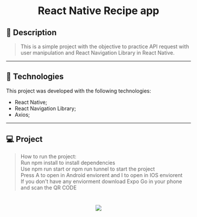 <!-- <h1 align="center">
    <img src="./git/capa.jpeg"/>
</h1> -->

<h1 align="center">
    React Native Recipe app
</h1>


## 📝 Description

> This is a simple project with the objective to practice API request with user manipulation and React Navigation Library in React Native.
---

## 🚀 Technologies
This project was developed with the following technologies:
* React Native;
* React Navigation Library;
* Axios;
---

## 💻 Project
> How to run the project: <br>
> Run npm install to install dependencies<br>
> Use npm run start or npm run tunnel to start the project <br>
> Press A to open in Android enviorent and I to open in IOS enviorent<br>
> If you don't have any enviorment download Expo Go in your phone and scan the QR CODE<br>


<h1 align="center">
    <img src="https://raw.githubusercontent.com/Lucass2021/RN-recipe-app/main/git_assets/project.jpg"/>
</h1>









